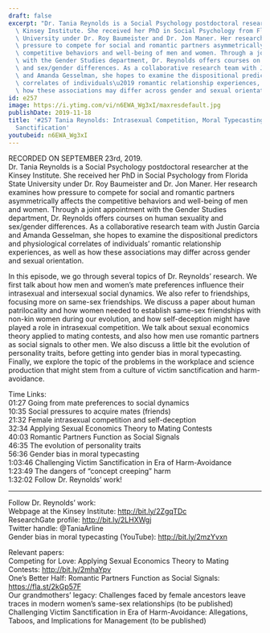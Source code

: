 ```yaml
---
draft: false
excerpt: "Dr. Tania Reynolds is a Social Psychology postdoctoral researcher at the\
  \ Kinsey Institute. She received her PhD in Social Psychology from Florida State\
  \ University under Dr. Roy Baumeister and Dr. Jon Maner. Her research examines how\
  \ pressure to compete for social and romantic partners asymmetrically affects the\
  \ competitive behaviors and well-being of men and women. Through a joint appointment\
  \ with the Gender Studies department, Dr. Reynolds offers courses on human sexuality\
  \ and sex/gender differences. As a collaborative research team with Justin Garcia\
  \ and Amanda Gesselman, she hopes to examine the dispositional predictors and physiological\
  \ correlates of individuals\u2019 romantic relationship experiences, as well as\
  \ how these associations may differ across gender and sexual orientation."
id: e257
image: https://i.ytimg.com/vi/n6EWA_Wg3xI/maxresdefault.jpg
publishDate: 2019-11-18
title: '#257 Tania Reynolds: Intrasexual Competition, Moral Typecasting, And Victim
  Sanctification'
youtubeid: n6EWA_Wg3xI
---
```

RECORDED ON SEPTEMBER 23rd, 2019.  
Dr. Tania Reynolds is a Social Psychology postdoctoral researcher at the Kinsey Institute. She received her PhD in Social Psychology from Florida State University under Dr. Roy Baumeister and Dr. Jon Maner. Her research examines how pressure to compete for social and romantic partners asymmetrically affects the competitive behaviors and well-being of men and women. Through a joint appointment with the Gender Studies department, Dr. Reynolds offers courses on human sexuality and sex/gender differences. As a collaborative research team with Justin Garcia and Amanda Gesselman, she hopes to examine the dispositional predictors and physiological correlates of individuals’ romantic relationship experiences, as well as how these associations may differ across gender and sexual orientation.

In this episode, we go through several topics of Dr. Reynolds’ research. We first talk about how men and women’s mate preferences influence their intrasexual and intersexual social dynamics. We also refer to friendships, focusing more on same-sex friendships. We discuss a paper about human patrilocality and how women needed to establish same-sex friendships with non-kin women during our evolution, and how self-deception might have played a role in intrasexual competition. We talk about sexual economics theory applied to mating contests, and also how men use romantic partners as social signals to other men. We also discuss a little bit the evolution of personality traits, before getting into gender bias in moral typecasting. Finally, we explore the topic of the problems in the workplace and science production that might stem from a culture of victim sanctification and harm-avoidance.

Time Links:  
01:27  Going from mate preferences to social dynamics  
10:35  Social pressures to acquire mates (friends)  
21:32  Female intrasexual competition and self-deception  
32:34  Applying Sexual Economics Theory to Mating Contests  
40:03  Romantic Partners Function as Social Signals  
46:35  The evolution of personality traits  
56:36  Gender bias in moral typecasting  
1:03:46  Challenging Victim Sanctification in Era of Harm-Avoidance  
1:23:49  The dangers of “concept creeping” harm  
1:32:02  Follow Dr. Reynolds’ work!

---

Follow Dr. Reynolds’ work:  
Webpage at the Kinsey Institute: http://bit.ly/2ZgqTDc  
ResearchGate profile: http://bit.ly/2LHXWgj  
Twitter handle: @TaniaArline  
Gender bias in moral typecasting (YouTube): http://bit.ly/2mzYvxn

Relevant papers:  
Competing for Love: Applying Sexual Economics Theory to Mating Contests: http://bit.ly/2mhaYpv  
One’s Better Half: Romantic Partners Function as Social Signals: https://fla.st/2kGp57F  
Our grandmothers’ legacy: Challenges faced by female ancestors leave traces in modern women’s same-sex relationships (to be published)  
Challenging Victim Sanctification in Era of Harm-Avoidance: Allegations, Taboos, and Implications for Management (to be published)
